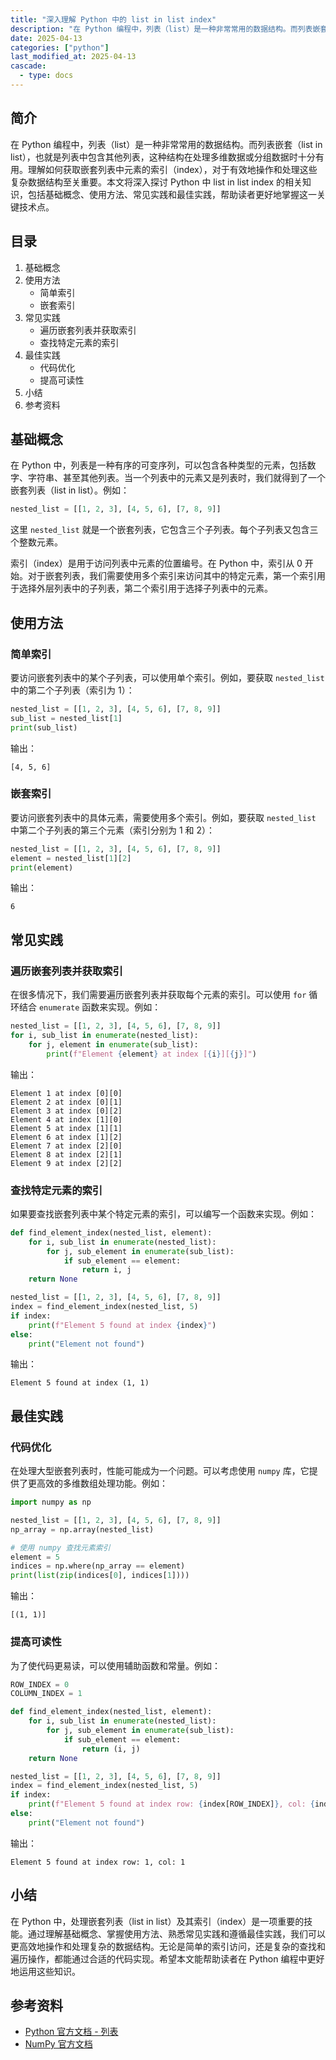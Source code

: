 ```yaml
---
title: "深入理解 Python 中的 list in list index"
description: "在 Python 编程中，列表（list）是一种非常常用的数据结构。而列表嵌套（list in list），也就是列表中包含其他列表，这种结构在处理多维数据或分组数据时十分有用。理解如何获取嵌套列表中元素的索引（index），对于有效地操作和处理这些复杂数据结构至关重要。本文将深入探讨 Python 中 list in list index 的相关知识，包括基础概念、使用方法、常见实践和最佳实践，帮助读者更好地掌握这一关键技术点。"
date: 2025-04-13
categories: ["python"]
last_modified_at: 2025-04-13
cascade:
  - type: docs
---
```



## 简介
在 Python 编程中，列表（list）是一种非常常用的数据结构。而列表嵌套（list in list），也就是列表中包含其他列表，这种结构在处理多维数据或分组数据时十分有用。理解如何获取嵌套列表中元素的索引（index），对于有效地操作和处理这些复杂数据结构至关重要。本文将深入探讨 Python 中 list in list index 的相关知识，包括基础概念、使用方法、常见实践和最佳实践，帮助读者更好地掌握这一关键技术点。

<!-- more -->
## 目录
1. 基础概念
2. 使用方法
    - 简单索引
    - 嵌套索引
3. 常见实践
    - 遍历嵌套列表并获取索引
    - 查找特定元素的索引
4. 最佳实践
    - 代码优化
    - 提高可读性
5. 小结
6. 参考资料

## 基础概念
在 Python 中，列表是一种有序的可变序列，可以包含各种类型的元素，包括数字、字符串、甚至其他列表。当一个列表中的元素又是列表时，我们就得到了一个嵌套列表（list in list）。例如：
```python
nested_list = [[1, 2, 3], [4, 5, 6], [7, 8, 9]]
```
这里 `nested_list` 就是一个嵌套列表，它包含三个子列表。每个子列表又包含三个整数元素。

索引（index）是用于访问列表中元素的位置编号。在 Python 中，索引从 0 开始。对于嵌套列表，我们需要使用多个索引来访问其中的特定元素，第一个索引用于选择外层列表中的子列表，第二个索引用于选择子列表中的元素。

## 使用方法
### 简单索引
要访问嵌套列表中的某个子列表，可以使用单个索引。例如，要获取 `nested_list` 中的第二个子列表（索引为 1）：
```python
nested_list = [[1, 2, 3], [4, 5, 6], [7, 8, 9]]
sub_list = nested_list[1]
print(sub_list)  
```
输出：
```
[4, 5, 6]
```

### 嵌套索引
要访问嵌套列表中的具体元素，需要使用多个索引。例如，要获取 `nested_list` 中第二个子列表的第三个元素（索引分别为 1 和 2）：
```python
nested_list = [[1, 2, 3], [4, 5, 6], [7, 8, 9]]
element = nested_list[1][2]
print(element)  
```
输出：
```
6
```

## 常见实践
### 遍历嵌套列表并获取索引
在很多情况下，我们需要遍历嵌套列表并获取每个元素的索引。可以使用 `for` 循环结合 `enumerate` 函数来实现。例如：
```python
nested_list = [[1, 2, 3], [4, 5, 6], [7, 8, 9]]
for i, sub_list in enumerate(nested_list):
    for j, element in enumerate(sub_list):
        print(f"Element {element} at index [{i}][{j}]")
```
输出：
```
Element 1 at index [0][0]
Element 2 at index [0][1]
Element 3 at index [0][2]
Element 4 at index [1][0]
Element 5 at index [1][1]
Element 6 at index [1][2]
Element 7 at index [2][0]
Element 8 at index [2][1]
Element 9 at index [2][2]
```

### 查找特定元素的索引
如果要查找嵌套列表中某个特定元素的索引，可以编写一个函数来实现。例如：
```python
def find_element_index(nested_list, element):
    for i, sub_list in enumerate(nested_list):
        for j, sub_element in enumerate(sub_list):
            if sub_element == element:
                return i, j
    return None

nested_list = [[1, 2, 3], [4, 5, 6], [7, 8, 9]]
index = find_element_index(nested_list, 5)
if index:
    print(f"Element 5 found at index {index}")
else:
    print("Element not found")
```
输出：
```
Element 5 found at index (1, 1)
```

## 最佳实践
### 代码优化
在处理大型嵌套列表时，性能可能成为一个问题。可以考虑使用 `numpy` 库，它提供了更高效的多维数组处理功能。例如：
```python
import numpy as np

nested_list = [[1, 2, 3], [4, 5, 6], [7, 8, 9]]
np_array = np.array(nested_list)

# 使用 numpy 查找元素索引
element = 5
indices = np.where(np_array == element)
print(list(zip(indices[0], indices[1])))  
```
输出：
```
[(1, 1)]
```

### 提高可读性
为了使代码更易读，可以使用辅助函数和常量。例如：
```python
ROW_INDEX = 0
COLUMN_INDEX = 1

def find_element_index(nested_list, element):
    for i, sub_list in enumerate(nested_list):
        for j, sub_element in enumerate(sub_list):
            if sub_element == element:
                return (i, j)
    return None

nested_list = [[1, 2, 3], [4, 5, 6], [7, 8, 9]]
index = find_element_index(nested_list, 5)
if index:
    print(f"Element 5 found at index row: {index[ROW_INDEX]}, col: {index[COLUMN_INDEX]}")
else:
    print("Element not found")
```
输出：
```
Element 5 found at index row: 1, col: 1
```

## 小结
在 Python 中，处理嵌套列表（list in list）及其索引（index）是一项重要的技能。通过理解基础概念、掌握使用方法、熟悉常见实践和遵循最佳实践，我们可以更高效地操作和处理复杂的数据结构。无论是简单的索引访问，还是复杂的查找和遍历操作，都能通过合适的代码实现。希望本文能帮助读者在 Python 编程中更好地运用这些知识。

## 参考资料
- [Python 官方文档 - 列表](https://docs.python.org/3/tutorial/datastructures.html#more-on-lists)
- [NumPy 官方文档](https://numpy.org/doc/stable/)